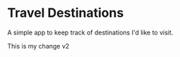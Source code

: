 # Travel Destinations

A simple app to keep track of destinations I'd like to visit.

This is my change v2
